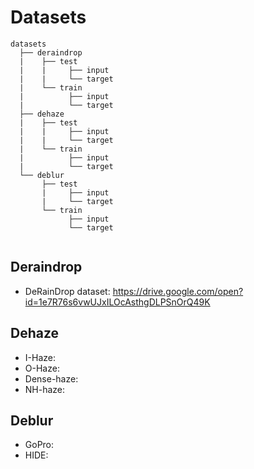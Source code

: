# Datasets  
  ```
  datasets
    ├── deraindrop  
    |    ├── test
    |    |     ├── input
    |    |     └── target    
    |    └── train
    |          ├── input
    |          └── target    
    ├── dehaze
    |    ├── test
    |    |     ├── input
    |    |     └── target    
    |    └── train
    |          ├── input
    |          └── target    
    └── deblur
         ├── test
         |     ├── input
         |     └── target    
         └── train
               ├── input
               └── target    


  ```  

## Deraindrop  
- DeRainDrop dataset: https://drive.google.com/open?id=1e7R76s6vwUJxILOcAsthgDLPSnOrQ49K  

## Dehaze  
- I-Haze:  
- O-Haze:  
- Dense-haze:  
- NH-haze:  

## Deblur  
- GoPro:  
- HIDE:  
